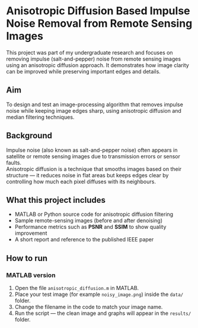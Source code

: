 # Anisotropic Diffusion Based Impulse Noise Removal from Remote Sensing Images

This project was part of my undergraduate research and focuses on removing impulse (salt-and-pepper) noise from remote sensing images using an anisotropic diffusion approach. It demonstrates how image clarity can be improved while preserving important edges and details.

##  Aim
To design and test an image-processing algorithm that removes impulse noise while keeping image edges sharp, using anisotropic diffusion and median filtering techniques.

##  Background
Impulse noise (also known as salt-and-pepper noise) often appears in satellite or remote sensing images due to transmission errors or sensor faults.  
Anisotropic diffusion is a technique that smooths images based on their structure — it reduces noise in flat areas but keeps edges clear by controlling how much each pixel diffuses with its neighbours.

##  What this project includes
- MATLAB or Python source code for anisotropic diffusion filtering  
- Sample remote-sensing images (before and after denoising)  
- Performance metrics such as **PSNR** and **SSIM** to show quality improvement  
- A short report and reference to the published IEEE paper

##  How to run
### MATLAB version
1. Open the file `anisotropic_diffusion.m` in MATLAB.  
2. Place your test image (for example `noisy_image.png`) inside the `data/` folder.  
3. Change the filename in the code to match your image name.  
4. Run the script — the clean image and graphs will appear in the `results/` folder.


